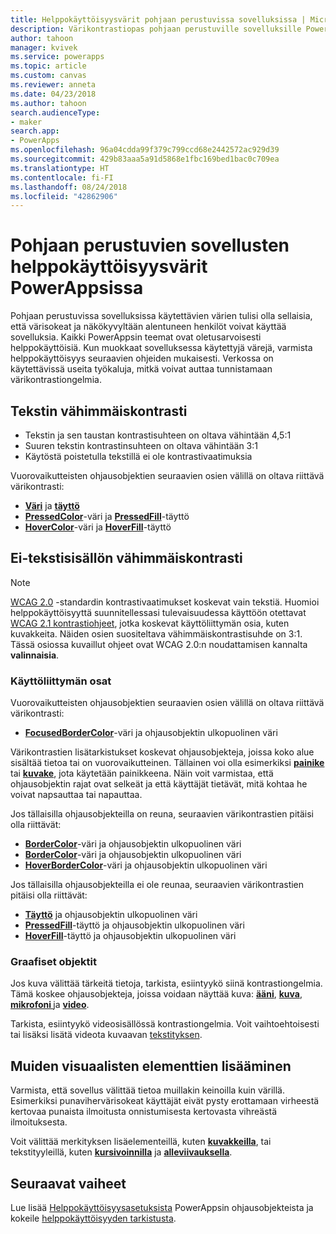 ```yaml
---
title: Helppokäyttöisyysvärit pohjaan perustuvissa sovelluksissa | Microsoft Docs
description: Värikontrastiopas pohjaan perustuville sovelluksille PowerAppsissa
author: tahoon
manager: kvivek
ms.service: powerapps
ms.topic: article
ms.custom: canvas
ms.reviewer: anneta
ms.date: 04/23/2018
ms.author: tahoon
search.audienceType:
- maker
search.app:
- PowerApps
ms.openlocfilehash: 96a04cdda99f379c799ccd68e2442572ac929d39
ms.sourcegitcommit: 429b83aaa5a91d5868e1fbc169bed1bac0c709ea
ms.translationtype: HT
ms.contentlocale: fi-FI
ms.lasthandoff: 08/24/2018
ms.locfileid: "42862906"
---
```

# <a name="accessible-colors-for-canvas-apps-in-powerapps"></a>Pohjaan perustuvien sovellusten helppokäyttöisyysvärit PowerAppsissa
Pohjaan perustuvissa sovelluksissa käytettävien värien tulisi olla sellaisia, että värisokeat ja näkökyvyltään alentuneen henkilöt voivat käyttää sovelluksia. Kaikki PowerAppsin teemat ovat oletusarvoisesti helppokäyttöisiä. Kun muokkaat sovelluksessa käytettyjä värejä, varmista helppokäyttöisyys seuraavien ohjeiden mukaisesti. Verkossa on käytettävissä useita työkaluja, mitkä voivat auttaa tunnistamaan värikontrastiongelmia.

## <a name="minimum-contrast-for-text"></a>Tekstin vähimmäiskontrasti
* Tekstin ja sen taustan kontrastisuhteen on oltava vähintään 4,5:1
* Suuren tekstin kontrastinsuhteen on oltava vähintään 3:1
* Käytöstä poistetulla tekstillä ei ole kontrastivaatimuksia

Vuorovaikutteisten ohjausobjektien seuraavien osien välillä on oltava riittävä värikontrasti:
* **[Väri](controls/properties-color-border.md)** ja **[täyttö](controls/properties-color-border.md)**
* **[PressedColor](controls/properties-color-border.md)**-väri ja  **[PressedFill](controls/properties-color-border.md)**-täyttö
* **[HoverColor](controls/properties-color-border.md)**-väri ja **[HoverFill](controls/properties-color-border.md)**-täyttö

## <a name="minimum-contrast-for-non-text"></a>Ei-tekstisisällön vähimmäiskontrasti

> [!NOTE]
> [WCAG 2.0](https://www.w3.org/TR/UNDERSTANDING-WCAG20/visual-audio-contrast-contrast.html) -standardin kontrastivaatimukset koskevat vain tekstiä. Huomioi helppokäyttöisyyttä suunnitellessasi tulevaisuudessa käyttöön otettavat [WCAG 2.1 kontrastiohjeet](https://www.w3.org/TR/WCAG21/#non-text-contrast), jotka koskevat käyttöliittymän osia, kuten kuvakkeita. Näiden osien suositeltava vähimmäiskontrastisuhde on 3:1. Tässä osiossa kuvaillut ohjeet ovat WCAG 2.0:n noudattamisen kannalta **valinnaisia**.

### <a name="user-interface-components"></a>Käyttöliittymän osat
Vuorovaikutteisten ohjausobjektien seuraavien osien välillä on oltava riittävä värikontrasti:
* **[FocusedBorderColor](controls/properties-color-border.md)**-väri ja ohjausobjektin ulkopuolinen väri

Värikontrastien lisätarkistukset koskevat ohjausobjekteja, joissa koko alue sisältää tietoa tai on vuorovaikutteinen. Tällainen voi olla esimerkiksi **[painike](controls/control-button.md)** tai **[kuvake](controls/control-shapes-icons.md)**, jota käytetään painikkeena. Näin voit varmistaa, että ohjausobjektin rajat ovat selkeät ja että käyttäjät tietävät, mitä kohtaa he voivat napsauttaa tai napauttaa.

Jos tällaisilla ohjausobjekteilla on reuna, seuraavien värikontrastien pitäisi olla riittävät:
* **[BorderColor](controls/properties-color-border.md)**-väri ja ohjausobjektin ulkopuolinen väri
* **[BorderColor](controls/properties-color-border.md)**-väri ja ohjausobjektin ulkopuolinen väri
* **[HoverBorderColor](controls/properties-color-border.md)**-väri ja ohjausobjektin ulkopuolinen väri

Jos tällaisilla ohjausobjekteilla ei ole reunaa, seuraavien värikontrastien pitäisi olla riittävät:
* **[Täyttö](controls/properties-color-border.md)** ja ohjausobjektin ulkopuolinen väri
* **[PressedFill](controls/properties-color-border.md)**-täyttö ja ohjausobjektin ulkopuolinen väri
* **[HoverFill](controls/properties-color-border.md)**-täyttö ja ohjausobjektin ulkopuolinen väri

### <a name="graphical-objects"></a>Graafiset objektit
Jos kuva välittää tärkeitä tietoja, tarkista, esiintyykö siinä kontrastiongelmia. Tämä koskee ohjausobjekteja, joissa voidaan näyttää kuva: **[ääni](controls/control-audio-video.md)**, **[kuva](controls/control-image.md)**, **[mikrofoni ](controls/control-microphone.md)** ja **[video](controls/control-audio-video.md)**.

Tarkista, esiintyykö videosisällössä kontrastiongelmia. Voit vaihtoehtoisesti tai lisäksi lisätä videota kuvaavan [tekstityksen](controls/control-audio-video.md).

## <a name="provide-other-visual-cues"></a>Muiden visuaalisten elementtien lisääminen
Varmista, että sovellus välittää tietoa muillakin keinoilla kuin värillä. Esimerkiksi punavihervärisokeat käyttäjät eivät pysty erottamaan virheestä kertovaa punaista ilmoitusta onnistumisesta kertovasta vihreästä ilmoituksesta.

Voit välittää merkityksen lisäelementeillä, kuten **[kuvakkeilla](controls/control-shapes-icons.md)**, tai tekstityyleillä, kuten **[kursivoinnilla](controls/properties-text.md)** ja **[alleviivauksella](controls/properties-text.md)**.

## <a name="next-steps"></a>Seuraavat vaiheet
Lue lisää [Helppokäyttöisyysasetuksista](controls/properties-accessibility.md) PowerAppsin ohjausobjekteista ja kokeile [helppokäyttöisyyden tarkistusta](accessibility-checker.md).
